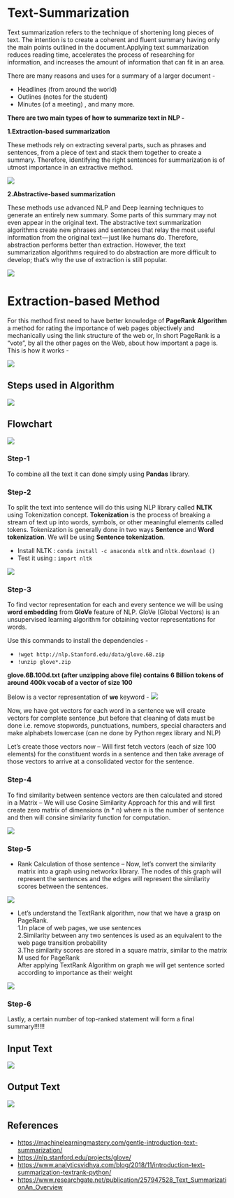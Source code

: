 # Text-Summarization

Text summarization refers to the technique of shortening long pieces of text. The intention is to create a coherent and fluent summary having only the main points outlined in the document.Applying text summarization reduces reading time, accelerates the process of researching for information, and increases the amount of information that can fit in an area.

There are many reasons and uses for a summary of a larger document -
* Headlines (from around the world)
* Outlines (notes for the student)
* Minutes (of a meeting) , and many more.

**There are two main types of how to summarize text in NLP -**

**1.Extraction-based summarization**

These methods rely on extracting several parts, such as phrases and sentences, from a piece of text and stack them together to create a summary. Therefore, identifying the right sentences for summarization is of utmost importance in an extractive method.

![](Images/extractive.PNG)

**2.Abstractive-based summarization**

These methods use advanced NLP and Deep learning techniques to generate an entirely new summary. Some parts of this summary may not even appear in the original text. 
The abstractive text summarization algorithms create new phrases and sentences that relay the most useful information from the original text — just like humans do.
Therefore, abstraction performs better than extraction. However, the text summarization algorithms required to do abstraction are more difficult to develop; that’s why the use of extraction is still popular.

![](Images/deepnlp.png)

# Extraction-based Method

For this method first need to have better knowledge of **PageRank Algorithm** a method for rating the importance of web pages objectively and mechanically using the link structure of the web or, In short PageRank is a “vote”, by all the other pages on the Web, about how important a page is. This is how it works -

![](Images/pagerankalgorithm.PNG)

## Steps used in Algorithm ##
![](Images/algorithm.PNG)

## Flowchart ##
![](Images/flowchart.PNG)

### Step-1 ###

To combine all the text it can done simply using **Pandas** library.

### Step-2 ###

To split the text into sentence will do this using NLP library called **NLTK** using Tokenization concept.
**Tokenization** is the process of breaking a stream of text up into words, symbols, or other meaningful elements called tokens.
Tokenization is generally done in two ways **Sentence** and **Word tokenization**.
We will be using **Sentence tokenization**.

* Install NLTK : ```conda install -c anaconda nltk``` and ```nltk.download ()``` 
* Test it using : ```import nltk```

![](Images/tokenization.PNG)

### Step-3 ###

To find vector representation for each and every sentence we will be using **word embedding** from **GloVe** feature of NLP.
GloVe (Global Vectors) is an unsupervised learning algorithm for obtaining vector representations for words.

Use this commands to install the dependencies -
* ```!wget http://nlp.Stanford.edu/data/glove.6B.zip```
* ```!unzip glove*.zip```

**glove.6B.100d.txt (after unzipping above file) contains 6 Billion tokens of around 400k vocab of a vector of size 100**

Below is a vector representation of **we** keyword -
![](Images/wevector.PNG)

Now, we have got vectors for each word in a sentence we will create vectors for complete sentence ,but before that cleaning of data must be done i.e. remove stopwords, punctuations, numbers, special characters and make alphabets lowercase (can ne done by Python regex library and NLP)

Let’s create those vectors now –
Will first fetch vectors (each of size 100 elements) for the constituent words in a sentence and then take average of those vectors to arrive at a consolidated vector for the sentence.

### Step-4 ###

To find similarity between sentence vectors are then calculated and stored in a Matrix –
We will use Cosine Similarity Approach for this and will first create zero matrix of dimensions (n * n) where n is the number of sentence and then will consine similarity function for computation.

![](Images/consine.PNG)
### Step-5 ###

* Rank Calculation of those sentence –
Now, let’s convert the similarity matrix into a graph using networkx library. The nodes of this graph will represent the sentences and the edges will represent the similarity scores between the sentences.

![](Images/rank.PNG)

* Let’s understand the TextRank algorithm, now that we have a grasp on PageRank. <br />
1.In place of web pages, we use sentences <br />2.Similarity between any two sentences is used as an equivalent to the web page transition probability <br />3.The similarity scores are stored in a square matrix, similar to the matrix M used for PageRank <br />
After applying TextRank Algorithm on graph we will get sentence sorted according to importance as their weight

![](Images/ordered.PNG)

### Step-6 ###

Lastly, a certain number of top-ranked statement will form a final summary!!!!!!

## Input Text ##

![](Images/input.PNG)

## Output Text ##

![](Images/output.PNG)

## References ##

* https://machinelearningmastery.com/gentle-introduction-text-summarization/
* https://nlp.stanford.edu/projects/glove/
* https://www.analyticsvidhya.com/blog/2018/11/introduction-text-summarization-textrank-python/
* https://www.researchgate.net/publication/257947528_Text_SummarizationAn_Overview
